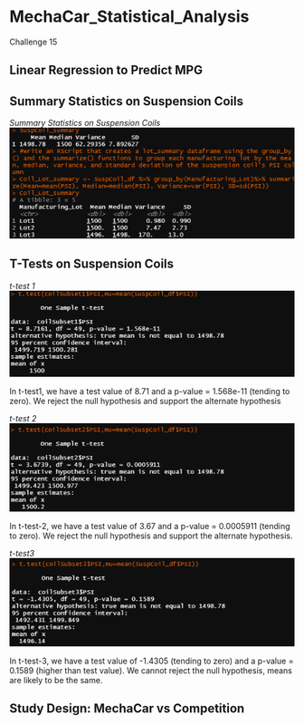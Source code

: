 # MechaCar_Statistical_Analysis
Challenge 15

## Linear Regression to Predict MPG


 ## Summary Statistics on Suspension Coils

*Summary Statistics on Suspension Coils* ![This is an image](https://github.com/cazaresG/MechaCar_Statistical_Analysis/blob/020199abd0cc0447e3e21a263e2f40054799a40d/images/Manufactoring_Lot.png) 

## T-Tests on Suspension Coils


*t-test 1* ![This is an image](https://github.com/cazaresG/MechaCar_Statistical_Analysis/blob/03af95e99af36287bba6bec91b1aff04561b2ac8/images/ttest1.png)

In t-test1, we have a test value of 8.71 and a p-value = 1.568e-11 (tending to zero). We reject the null hypothesis and support the alternate hypothesis


*t-test 2* 
![This is an image](https://github.com/cazaresG/MechaCar_Statistical_Analysis/blob/aa53b4a5bb28cc3759cefd18213c88eb477d1172/images/ttest2.png)

In t-test-2, we have a test value of 3.67 and a p-value = 0.0005911 (tending to zero). We reject the null hypothesis and support the alternate hypothesis.


*t-test3* 
![This is an image](https://github.com/cazaresG/MechaCar_Statistical_Analysis/blob/f96fa93d156afef3fae567b9fb7877a8b08e9633/images/ttest3.png)

In t-test-3, we have a test value of -1.4305 (tending to zero) and a p-value = 0.1589 (higher than test value). We cannot reject the null hypothesis, means are likely to be the same.


## Study Design: MechaCar vs Competition
